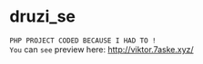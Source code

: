 # druzi_se 
`PHP PROJECT CODED BECAUSE I HAD TO !` \
`You` can `see` preview here: http://viktor.7aske.xyz/



